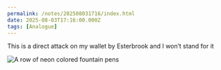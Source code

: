 ```yaml
---
permalink: /notes/202508031716/index.html
date: 2025-08-03T17:16:00.000Z
tags: [Analogue]
---
```


This is a direct attack on my wallet by Esterbrook and I won’t stand for it

![A row of neon colored fountain pens](https://cdn.rknight.me/site/2025/esterbrook-funky-town.jpg)